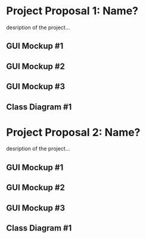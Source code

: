 # Project Proposal 1: Name?
desription of the project...

## GUI Mockup #1

## GUI Mockup #2

## GUI Mockup #3

## Class Diagram #1

# Project Proposal 2: Name?
desription of the project...

## GUI Mockup #1

## GUI Mockup #2

## GUI Mockup #3

## Class Diagram #1
